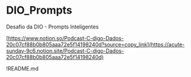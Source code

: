 # DIO_Prompts
Desafio da DIO - Prompts Inteligentes

[https://www.notion.so/Podcast-C-digo-Dados-20c07cf88b0b805aaa72e5f14198240d?source=copy_link](https://acute-sunday-9c6.notion.site/Podcast-C-digo-Dados-20c07cf88b0b805aaa72e5f14198240d)

!README.md
